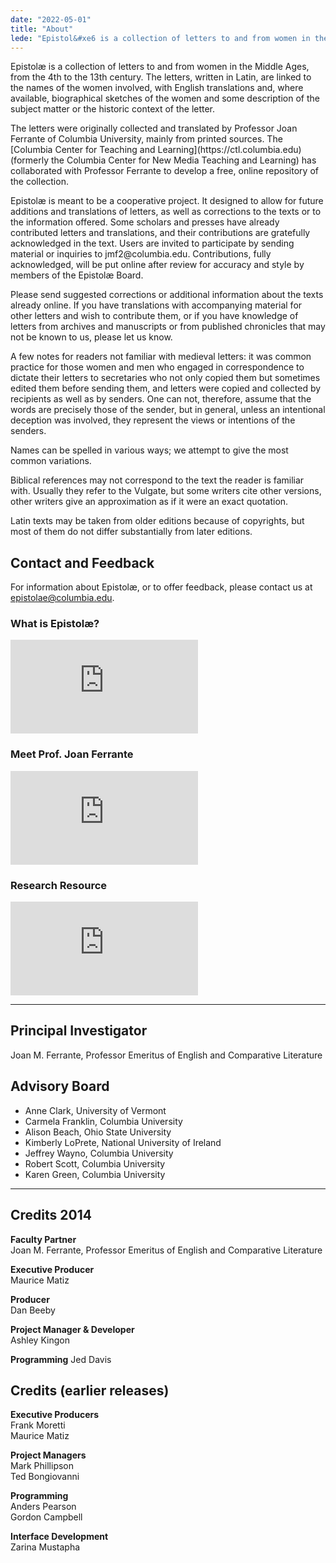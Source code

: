 ```yaml
---
date: "2022-05-01"
title: "About"
lede: "Epistol&#xe6 is a collection of letters to and from women in the Middle Ages, from the 4th to the 13th century. The letters, written in Latin, are linked to the names of the women involved, with English translations and, where available, biographical sketches of the women and some description of the subject matter or the historic context of the letter."
---
```


<div class="row">
<div class="col-md-7">
<p>Epistol&#xe6 is a collection of letters to and from women in the Middle Ages, from the 4th to the 13th century. The letters, written in Latin, are linked to the names of the women involved, with English translations and, where available, biographical sketches of the women and some description of the subject matter or the historic context of the letter.</p>
<p>The letters were originally collected and translated by Professor Joan Ferrante of Columbia University, mainly from printed sources. The [Columbia Center for Teaching and Learning](https://ctl.columbia.edu) (formerly the Columbia Center for New Media Teaching and Learning) has collaborated with Professor Ferrante to develop a free, online repository of the collection.</p>
<p>Epistol&#xe6 is meant to be a cooperative project. It designed to allow for future additions and translations of letters, as well as corrections to the texts or to the information offered. Some scholars and presses have already contributed letters and translations, and their contributions are gratefully acknowledged in the text. Users are invited to participate by sending material or inquiries to <a mailto:"jmf2@columbia.edu">jmf2@columbia.edu</a>. Contributions, fully acknowledged, will be put online after review for accuracy and style by members of the Epistol&#xe6 Board.</p>
<p>Please send suggested corrections or additional information about the texts already online. If you have translations with accompanying material for other letters and wish to contribute them, or if you have knowledge of letters from archives and manuscripts or from published chronicles that may not be known to us, please let us know.</p>
<p>A few notes for readers not familiar with medieval letters: it was common practice for those women and men who engaged in correspondence to dictate their letters to secretaries who not only copied them but sometimes edited them before sending them, and letters were copied and collected by recipients as well as by senders. One can not, therefore, assume that the words are precisely those of the sender, but in general, unless an intentional deception was involved, they represent the views or intentions of the senders.</p>
<p>Names can be spelled in various ways; we attempt to give the most common variations.</p>
<p>Biblical references may not correspond to the text the reader is familiar with. Usually they refer to the Vulgate, but some writers cite other versions, other writers give an approximation as if it were an exact quotation.</p>

<p>Latin texts may be taken from older editions because of copyrights, but most of them do not differ substantially from later editions.</p>

<div class="mb-4">
<h2>Contact and Feedback</h2>
For information about Epistol&#xe6, or to offer feedback, please contact us at <a href="mailto:">epistolae@columbia.edu</a>.
</div>

</div>
<div class="col">
<h3 class="mt-0">What is Epistol&#xe6?</h3>
<div class="embed-responsive embed-responsive-16by9">
    <iframe title="What is Epistolae" class="embed-responsive-item" src="https://www.youtube.com/embed/0-Ml0RQ4nR0?wmode=opaque&amp;controls=&amp;modestbranding=1" frameborder="0" allowfullscreen="">
    </iframe>
</div>

<h3 class="mt-5">Meet Prof. Joan Ferrante</h3>
<div class="embed-responsive embed-responsive-16by9">
    <iframe title="Meet Professor Joan Ferrante" class="embed-responsive-item" src="https://www.youtube.com/embed/0FFnvUPQQD0?wmode=opaque&amp;controls=&amp;modestbranding=1" frameborder="0" allowfullscreen="">
    </iframe>
</div>

<h3 class="mt-5">Research Resource</h3>
<div class="embed-responsive embed-responsive-16by9">
    <iframe title="Research resource" class="embed-responsive-item" src="https://www.youtube.com/embed/ZM-ZMpeH35Q?wmode=opaque&amp;controls=&amp;modestbranding=1" frameborder="0" allowfullscreen="">
    </iframe>
</div>

</div>
</div>


<hr />

<h2>Principal Investigator</h2>
Joan M. Ferrante, Professor Emeritus of English and Comparative Literature<br />

<h2>Advisory Board</h2>
<ul>
<li>Anne Clark, University of Vermont</li>
<li>Carmela Franklin, Columbia University</li>
<li>Alison Beach, Ohio State University</li>
<li>Kimberly LoPrete, National University of Ireland</li>
<li>Jeffrey Wayno, Columbia University</li>
<li>Robert Scott, Columbia University</li>
<li>Karen Green, Columbia University</li>
</ul>

<hr />

<h2>Credits 2014</h2>
<b>Faculty Partner</b><br />
Joan M. Ferrante, Professor Emeritus of English and Comparative Literature

<b>Executive Producer</b><br />
Maurice Matiz

<b>Producer</b><br />
Dan Beeby

<b>Project Manager & Developer</b><br />
Ashley Kingon

<b>Programming</b>
Jed Davis

<h2>Credits (earlier releases)</h2>
<b>Executive Producers</b><br />
Frank Moretti<br />
Maurice Matiz

<b>Project Managers</b><br />
Mark Phillipson<br />
Ted Bongiovanni

<b>Programming</b><br />
Anders Pearson<br />
Gordon Campbell

<b>Interface Development</b><br />
Zarina Mustapha

<div style="display: none">
<hr />
<h2> Accessibility</h2>
Columbia University's Center for Teaching and Learning are committed to make Project OHCOE inclusive and accessible for all.

<h3>Conformance Status</h3>
The Epistol&#xe6 site is produced in accordance with the [Web Content Accessibility Guidlines (WCAG)](https://www.w3.org/WAI/standards-guidelines/wcag/). The site is partially conformant to WCAG 2.0 Level AA.

<h3>Limitations</h3>
The Epistol&#xe6 site has been audited internal and evaluated with the assessment tools listed below. Some parts of the site may not fully conform to the WCAG 2.0 standards:

<h3>Assessment Approach</h3>
We assessed and tested AHE using the following tools. All pages show minor to no violations of the accessibility standards.

<ol>
<li>[Axe](https://www.deque.com/axe/) web accessibility testing tool by [Deque Systems](https://www.deque.com/)</li>
* We run this tool on every build of the site to ensure that we maintain conformance to the standards.
<li>[VoiceOver](https://www.apple.com/accessibility/mac/vision/), the screen reader by Apple</li>
<li>[Lighthouse](https://developers.google.com/web/tools/lighthouse/), an open-source automated auditor by Google</li>
</ol>
</div>